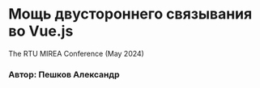 # Мощь двустороннего связывания во Vue.js

The RTU MIREA Conference (May 2024)

### Автор: Пешков Александр
